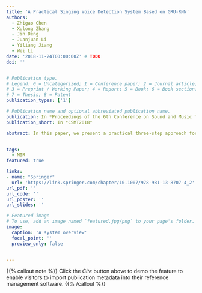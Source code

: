 ```yaml
---
title: 'A Practical Singing Voice Detection System Based on GRU-RNN'
authors:
  - Zhigao Chen
  - Xulong Zhang
  - Jin Deng
  - Juanjuan Li
  - Yiliang Jiang
  - Wei Li
date: '2018-11-24T00:00:00Z' # TODO
doi: ''


# Publication type.
# Legend: 0 = Uncategorized; 1 = Conference paper; 2 = Journal article;
# 3 = Preprint / Working Paper; 4 = Report; 5 = Book; 6 = Book section;
# 7 = Thesis; 8 = Patent
publication_types: ['1']

# Publication name and optional abbreviated publication name.
publication: In *Proceedings of the 6th Conference on Sound and Music Technology*
publication_short: In *CSMT2018*

abstract: In this paper, we present a practical three-step approach for singing voice detection based on a gated recurrent unit (GRU) recurrent neural network (RNN) and the proposed method achieves comparable results to state-of-the-art method. We combine four classic features—namely Mel-frequency Cepstral Coefficients (MFCC), Mel-filter Bank, Linear Predictive Cepstral Coefficients (LPCC), and Chroma. Then, the mixed signal is first preprocessed by singing voice separation (SVS) with the Deep U-Net Convolutional Networks. Long short-term memory (LSTM) and GRU are both proposed to solve the gradient vanish problem in RNN. In our experiments, we set the block duration as 120 ms and 720 ms respectively, and we get comparable or better results than results from state-of-the-art methods, while results on Jamendo are not as good as those from RWC-Pop.


tags:
  - MIR
featured: true

links:
- name: "Springer"
  url: 'https://link.springer.com/chapter/10.1007/978-981-13-8707-4_2'
url_pdf: ''
url_code: ''
url_poster: ''
url_slides: ''

# Featured image
# To use, add an image named `featured.jpg/png` to your page's folder.
image:
  caption: 'A system overview'
  focal_point: ''
  preview_only: false


---
```


{{% callout note %}}
Click the _Cite_ button above to demo the feature to enable visitors to import publication metadata into their reference management software.
{{% /callout %}}

